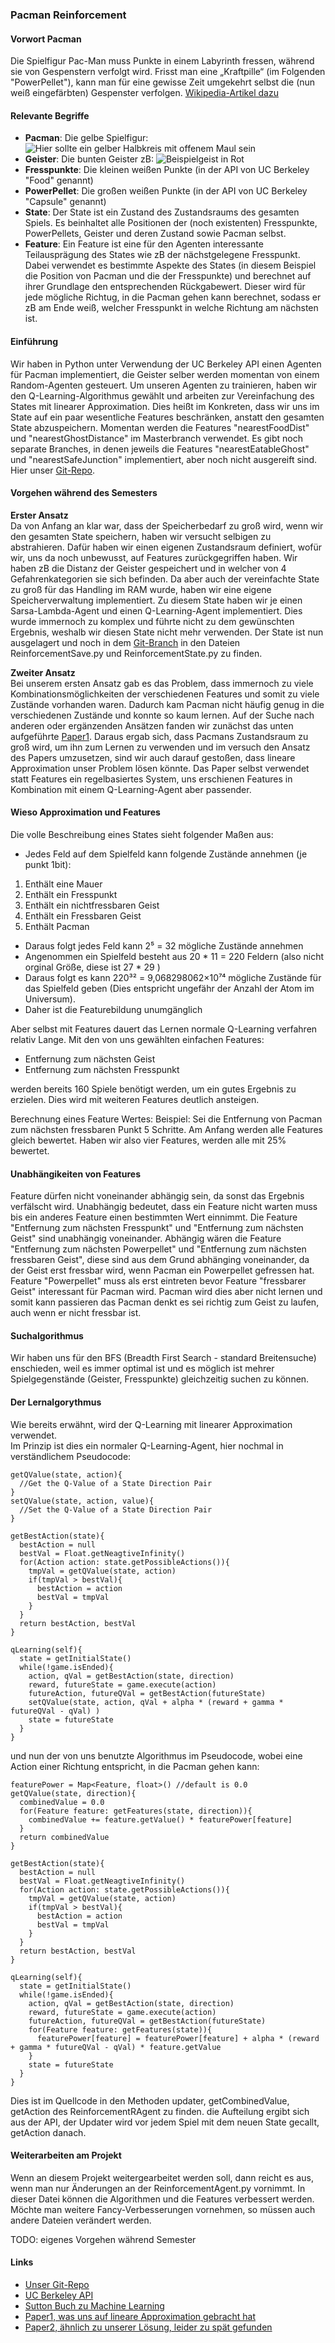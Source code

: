 ### Pacman Reinforcement

#### Vorwort Pacman
Die Spielfigur Pac-Man muss Punkte in einem Labyrinth fressen, während sie von Gespenstern verfolgt wird. Frisst man eine „Kraftpille“ (im Folgenden "PowerPellet"), kann man für eine gewisse Zeit umgekehrt selbst die (nun weiß eingefärbten) Gespenster verfolgen. [Wikipedia-Artikel dazu](https://de.wikipedia.org/wiki/Pac-Man)

#### Relevante Begriffe
* __Pacman__: Die gelbe Spielfigur: ![Hier sollte ein gelber Halbkreis mit offenem Maul sein](http://files.softicons.com/download/game-icons/classic-games-icons-by-thvg/png/24/Pacman.png "Pacman \o/")
* __Geister__: Die bunten Geister zB: ![Beispielgeist in Rot](http://files.softicons.com/download/game-icons/classic-games-icons-by-thvg/png/24/Pacman%201.png "Beispielgeist")
* __Fresspunkte__: Die kleinen weißen Punkte (in der API von UC Berkeley "Food" genannt)
* __PowerPellet__: Die großen weißen Punkte (in der API von UC Berkeley "Capsule" genannt)
* __State__: Der State ist ein Zustand des Zustandsraums des gesamten Spiels. Es beinhaltet alle Positionen der (noch existenten) Fresspunkte, PowerPellets, Geister und deren Zustand sowie Pacman selbst.
* __Feature__: Ein Feature ist eine für den Agenten interessante Teilausprägung des States wie zB der nächstgelegene Fresspunkt. Dabei verwendet es bestimmte Aspekte des States (in diesem Beispiel die Position von Pacman und die der Fresspunkte) und berechnet auf ihrer Grundlage den entsprechenden Rückgabewert. Dieser wird für jede mögliche Richtug, in die Pacman gehen kann berechnet, sodass er zB am Ende weiß, welcher Fresspunkt in welche Richtung am nächsten ist.

#### Einführung
Wir haben in Python unter Verwendung der UC Berkeley API einen Agenten für Pacman implementiert, die Geister selber werden momentan von einem Random-Agenten gesteuert.
Um unseren Agenten zu trainieren, haben wir den Q-Learning-Algorithmus gewählt und arbeiten zur Vereinfachung des States mit linearer Approximation. Dies heißt im Konkreten, dass wir uns im State auf ein paar wesentliche Features beschränken, anstatt den gesamten State abzuspeichern. Momentan werden die Features "nearestFoodDist" und "nearestGhostDistance" im Masterbranch verwendet. Es gibt noch separate Branches, in denen jeweils die Features "nearestEatableGhost" und "nearestSafeJunction" implementiert, aber noch nicht ausgereift sind. Hier unser [Git-Repo](https://github.com/Shivon/Pacman_Reinforcement).

#### Vorgehen während des Semesters    
__Erster Ansatz__    
Da von Anfang an klar war, dass der Speicherbedarf zu groß wird, wenn wir den gesamten State speichern, haben wir versucht selbigen zu abstrahieren. Dafür haben wir einen eigenen Zustandsraum definiert, wofür wir, uns da noch unbewusst, auf Features zurückgegriffen haben. Wir haben zB die Distanz der Geister gespeichert und in welcher von 4 Gefahrenkategorien sie sich befinden. Da aber auch der vereinfachte State zu groß für das Handling im RAM wurde, haben wir eine eigene Speicherverwaltung implementiert.
Zu diesem State haben wir je einen Sarsa-Lambda-Agent und einen Q-Learning-Agent implementiert. Dies wurde immernoch zu komplex und führte nicht zu dem gewünschten Ergebnis, weshalb wir diesen State nicht mehr verwenden. Der State ist nun ausgelagert und noch in dem [Git-Branch](https://github.com/Shivon/Pacman_Reinforcement/tree/StateSaveAlternative) in den Dateien ReinforcementSave.py und ReinforcementState.py zu finden.    

__Zweiter Ansatz__    
Bei unserem ersten Ansatz gab es das Problem, dass immernoch zu viele Kombinationsmöglichkeiten der verschiedenen Features und somit zu viele Zustände vorhanden waren. Dadurch kam Pacman nicht häufig genug in die verschiedenen Zustände und konnte so kaum lernen.
Auf der Suche nach anderen oder ergänzenden Ansätzen fanden wir zunächst das unten aufgeführte [Paper1](http://www.jair.org/media/2368/live-2368-3623-jair.pdf). Daraus ergab sich, dass Pacmans Zustandsraum zu groß wird, um ihn zum Lernen zu verwenden und im versuch den Ansatz des Papers umzusetzen, sind wir auch darauf gestoßen, dass lineare Approximation unser Problem lösen könnte. Das Paper selbst verwendet statt Features ein regelbasiertes System, uns erschienen Features in Kombination mit einem Q-Learning-Agent aber passender.    

#### Wieso Approximation und Features
 Die volle Beschreibung eines States sieht folgender Maßen aus:
 * Jedes Feld auf dem Spielfeld kann folgende Zustände annehmen (je punkt 1bit):
  1. Enthält eine Mauer
  1. Enthält ein Fresspunkt
  1. Enthält ein nichtfressbaren Geist
  1. Enthält ein Fressbaren Geist
  1. Enthält Pacman
 * Daraus folgt jedes Feld kann 2⁵ = 32 mögliche Zustände annehmen
 * Angenommen ein Spielfeld besteht aus 20 * 11 = 220 Feldern (also nicht orginal Größe, diese ist 27 * 29 )
 * Daraus folgt es kann 220³² = 9,068298062×10⁷⁴ mögliche Zustände für das Spielfeld geben (Dies entspricht ungefähr der Anzahl der Atom im Universum).
 * Daher ist die Featurebildung unumgänglich

Aber selbst mit Features dauert das Lernen normale Q-Learning verfahren relativ Lange. Mit den von uns gewählten einfachen Features:
* Entfernung zum nächsten Geist
* Entfernung zum nächsten Fresspunkt

werden bereits 160 Spiele benötigt werden, um ein gutes Ergebnis zu erzielen. Dies wird mit weiteren Features deutlich ansteigen.

Berechnung eines Feature Wertes:
Beispiel: Sei die Entfernung von Pacman zum nächsten fressbaren Punkt 5 Schritte.
Am Anfang werden alle Features gleich bewertet. Haben wir also vier Features, werden alle mit 25% bewertet.

#### Unabhängikeiten von Features
Feature dürfen nicht voneinander abhängig sein, da sonst das Ergebnis verfälscht wird. Unabhängig bedeutet, dass ein Feature nicht warten muss bis ein anderes Feature einen bestimmten Wert einnimmt. Die Feature "Entfernung zum nächsten Fresspunkt" und "Entfernung zum nächsten Geist" sind unabhängig voneinander. Abhängig wären die Feature "Entfernung zum nächsten Powerpellet" und "Entfernung zum nächsten fressbaren Geist", diese sind aus dem Grund abhänging voneinander, da der Geist erst fressbar wird, wenn Pacman ein Powerpellet gefressen hat. Feature "Powerpellet" muss als erst eintreten bevor Feature "fressbarer Geist" interessant für Pacman wird. Pacman wird dies aber nicht lernen und somit kann passieren das Pacman denkt es sei richtig zum Geist zu laufen, auch wenn er nicht fressbar ist.

#### Suchalgorithmus
Wir haben uns für den BFS (Breadth First Search - standard Breitensuche) enschieden, weil es immer optimal ist und es möglich ist mehrer Spielgegenstände (Geister, Fresspunkte) gleichzeitig suchen zu können.

#### Der Lernalgorythmus
Wie bereits erwähnt, wird der Q-Learning mit linearer Approximation verwendet. <br />
Im Prinzip ist dies ein normaler Q-Learning-Agent, hier nochmal in verständlichem Pseudocode:

```Pseudocode
getQValue(state, action){
  //Get the Q-Value of a State Direction Pair
}
setQValue(state, action, value){
  //Set the Q-Value of a State Direction Pair
}

getBestAction(state){
  bestAction = null
  bestVal = Float.getNeagtiveInfinity()
  for(Action action: state.getPossibleActions()){
    tmpVal = getQValue(state, action)
    if(tmpVal > bestVal){
      bestAction = action
      bestVal = tmpVal
    }
  }
  return bestAction, bestVal
}

qLearning(self){
  state = getInitialState()
  while(!game.isEnded){
    action, qVal = getBestAction(state, direction)
    reward, futureState = game.execute(action)
    futureAction, futureQVal = getBestAction(futureState)
    setQValue(state, action, qVal + alpha * (reward + gamma * futureQVal - qVal) )
    state = futureState
  }
}

```

und nun der von uns benutzte Algorithmus im Pseudocode, wobei eine Action einer Richtung entspricht, in die Pacman gehen kann:

```Pseudocode
featurePower = Map<Feature, float>() //default is 0.0
getQValue(state, direction){
  combinedValue = 0.0
  for(Feature feature: getFeatures(state, direction)){
    combinedValue += feature.getValue() * featurePower[feature]
  }
  return combinedValue
}

getBestAction(state){
  bestAction = null
  bestVal = Float.getNeagtiveInfinity()
  for(Action action: state.getPossibleActions()){
    tmpVal = getQValue(state, action)
    if(tmpVal > bestVal){
      bestAction = action
      bestVal = tmpVal
    }
  }
  return bestAction, bestVal
}

qLearning(self){
  state = getInitialState()
  while(!game.isEnded){
    action, qVal = getBestAction(state, direction)
    reward, futureState = game.execute(action)
    futureAction, futureQVal = getBestAction(futureState)
    for(Feature feature: getFeatures(state)){
      featurePower[feature] = featurePower[feature] + alpha * (reward + gamma * futureQVal - qVal) * feature.getValue
    }
    state = futureState
  }
}

```
Dies ist im Quellcode in den Methoden updater, getCombinedValue, getAction des ReinforcementRAgent zu finden. die Aufteilung ergibt sich aus der API, der Updater wird vor jedem Spiel mit dem neuen State gecallt, getAction danach.

#### Weiterarbeiten am Projekt
Wenn an diesem Projekt weitergearbeitet werden soll, dann reicht es aus, wenn man nur Änderungen an der ReinforcementAgent.py vornimmt. In dieser Datei können die Algorithmen und die Features verbessert werden. Möchte man weitere Fancy-Verbesserungen vornehmen, so müssen auch andere Dateien verändert werden.

TODO: eigenes Vorgehen während Semester

#### Links
* [Unser Git-Repo](https://github.com/Shivon/Pacman_Reinforcement)
* [UC Berkeley API](http://ai.berkeley.edu/project_overview.html)
* [Sutton Buch zu Machine Learning](https://webdocs.cs.ualberta.ca/~sutton/book/ebook/node1.html)
* [Paper1, was uns auf lineare Approximation gebracht hat](http://www.jair.org/media/2368/live-2368-3623-jair.pdf)
* [Paper2, ähnlich zu unserer Lösung, leider zu spät gefunden](https://www.cs.cf.ac.uk/PATS2/@archive_file?c=&p=file&p=263&n=final&f=1-FYP.pdf)
